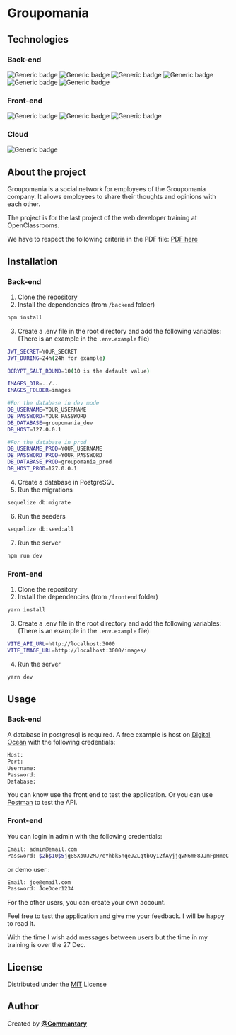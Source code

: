 # Groupomania

## Technologies

### Back-end
![Generic badge](https://img.shields.io/badge/JavaScript-323330?style=for-the-badge&logo=javascript&logoColor=F7DF1E)
![Generic badge](https://img.shields.io/badge/Node.js-43853D?style=for-the-badge&logo=node.js&logoColor=white)
![Generic badge](https://img.shields.io/badge/Express.js-404D59?style=for-the-badge)
![Generic badge](https://img.shields.io/badge/PostgreSQL-316192?style=for-the-badge&logo=postgresql&logoColor=white)
![Generic badge](https://img.shields.io/badge/sequelize-323330?style=for-the-badge&logo=sequelize&logoColor=blue)
![Generic badge](https://img.shields.io/badge/json%20web%20tokens-323330?style=for-the-badge&logo=json-web-tokens&logoColor=pink)

### Front-end
![Generic badge](https://img.shields.io/badge/Vue.js-35495E?style=for-the-badge&logo=vue.js&logoColor=4FC08D)
![Generic badge](https://img.shields.io/badge/TypeScript-007ACC?style=for-the-badge&logo=typescript&logoColor=white)
![Generic badge](https://img.shields.io/badge/Sass-CC6699?style=for-the-badge&logo=sass&logoColor=white)

### Cloud
![Generic badge]( 	https://img.shields.io/badge/Digital_Ocean-0080FF?style=for-the-badge&logo=DigitalOcean&logoColor=white)



## About the project

Groupomania is a social network for employees of the Groupomania company. It allows employees to share their thoughts and opinions with each other.

The project is for the last project of the web developer training at OpenClassrooms.

We have to respect the following criteria in the PDF file: [PDF here](https://course.oc-static.com/projects/DWJ_FR_P7/DW+P7+28-09-2022+Sce%CC%81nario.pdf)

## Installation

### Back-end
1. Clone the repository
2. Install the dependencies (from `/backend` folder)
```bash 
npm install
```
3. Create a .env file in the root directory and add the following variables: (There is an example in the `.env.example` file)
```bash
JWT_SECRET=YOUR_SECRET
JWT_DURING=24h(24h for example)

BCRYPT_SALT_ROUND=10(10 is the default value)

IMAGES_DIR=../..
IMAGES_FOLDER=images

#For the database in dev mode
DB_USERNAME=YOUR_USERNAME
DB_PASSWORD=YOUR_PASSWORD
DB_DATABASE=groupomania_dev
DB_HOST=127.0.0.1

#For the database in prod
DB_USERNAME_PROD=YOUR_USERNAME
DB_PASSWORD_PROD=YOUR_PASSWORD
DB_DATABASE_PROD=groupomania_prod
DB_HOST_PROD=127.0.0.1
```
4. Create a database in PostgreSQL
5. Run the migrations
```bash
sequelize db:migrate
```
6. Run the seeders
```bash
sequelize db:seed:all
```
7. Run the server
```bash
npm run dev
```

### Front-end
1. Clone the repository
2. Install the dependencies (from `/frontend` folder)
```bash
yarn install
```
3. Create a .env file in the root directory and add the following variables: (There is an example in the `.env.example` file)
```bash
VITE_API_URL=http://localhost:3000
VITE_IMAGE_URL=http://localhost:3000/images/
```
4. Run the server
```bash
yarn dev
```

## Usage
### Back-end
A database in postgresql is required. A free example is host on [Digital Ocean](https://www.digitalocean.com/) with the following credentials:
```bash
Host:
Port:
Username:
Password:
Database:
```

You can know use the front end to test the application.
Or you can use [Postman](https://www.postman.com/) to test the API.

### Front-end
You can login in admin with the following credentials:
```bash
Email: admin@email.com
Password: $2b$10$5jg8SXoUJ2MJ/eYhbk5nqeJZLqtbOy12fAyjjgvN6mF8JJmFpHmeC
```

or demo user :
```bash
Email: joe@email.com
Password: JoeDoer1234
```

For the other users, you can create your own account.

Feel free to test the application and give me your feedback. I will be happy to read it.

With the time I wish add messages between users but the time in my training is over the 27 Dec.

## License
Distributed under the [MIT](https://choosealicense.com/licenses/mit/) License

## Author
Created by [**@Commantary**](https://github.com/Commantary)
